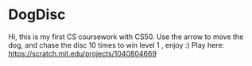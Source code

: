 # DogDisc
Hi, this is my first CS coursework with CS50.
Use the arrow to move the dog, and chase the disc 10 times to win level 1 , enjoy :)
Play here: https://scratch.mit.edu/projects/1040804669
